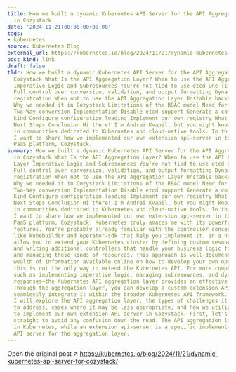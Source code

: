 ```yaml
---
title: How we built a dynamic Kubernetes API Server for the API Aggregation Layer
  in Cozystack
date: '2024-11-21T00:00:00+00:00'
tags:
- kubernetes
source: Kubernetes Blog
external_url: https://kubernetes.io/blog/2024/11/21/dynamic-kubernetes-api-server-for-cozystack/
post_kind: link
draft: false
tldr: How we built a dynamic Kubernetes API Server for the API Aggregation Layer in
  Cozystack What Is the API Aggregation Layer? When to use the API Aggregation Layer
  Imperative Logic and Subresources You're not tied to use etcd One-Time resources
  Full control over conversion, validation, and output formatting Dynamic resource
  registration When not to use the API Aggregation Layer Unstable backend Slow requests
  Why we needed it in Cozystack Limitations of the RBAC model Need for a public API
  Two-Way conversion Implementation Disable etcd support Generate a common resource
  kind Configure configuration loading Implement our own registry What did we achieve?
  Next Steps Conclusion Hi there! I'm Andrei Kvapil, but you might know me as @kvaps
  in communities dedicated to Kubernetes and cloud-native tools. In this article,
  I want to share how we implemented our own extension api-server in the open-source
  PaaS platform, Cozystack.
summary: How we built a dynamic Kubernetes API Server for the API Aggregation Layer
  in Cozystack What Is the API Aggregation Layer? When to use the API Aggregation
  Layer Imperative Logic and Subresources You're not tied to use etcd One-Time resources
  Full control over conversion, validation, and output formatting Dynamic resource
  registration When not to use the API Aggregation Layer Unstable backend Slow requests
  Why we needed it in Cozystack Limitations of the RBAC model Need for a public API
  Two-Way conversion Implementation Disable etcd support Generate a common resource
  kind Configure configuration loading Implement our own registry What did we achieve?
  Next Steps Conclusion Hi there! I'm Andrei Kvapil, but you might know me as @kvaps
  in communities dedicated to Kubernetes and cloud-native tools. In this article,
  I want to share how we implemented our own extension api-server in the open-source
  PaaS platform, Cozystack. Kubernetes truly amazes me with its powerful extensibility
  features. You're probably already familiar with the controller concept and frameworks
  like kubebuilder and operator-sdk that help you implement it. In a nutshell, they
  allow you to extend your Kubernetes cluster by defining custom resources (CRDs)
  and writing additional controllers that handle your business logic for reconciling
  and managing these kinds of resources. This approach is well-documented, with a
  wealth of information available online on how to develop your own operators. However,
  this is not the only way to extend the Kubernetes API. For more complex scenarios
  such as implementing imperative logic, managing subresources, and dynamically generating
  responses—the Kubernetes API aggregation layer provides an effective alternative.
  Through the aggregation layer, you can develop a custom extension API server and
  seamlessly integrate it within the broader Kubernetes API framework. In this article,
  I will explore the API aggregation layer, the types of challenges it is well-suited
  to address, cases where it may be less appropriate, and how we utilized this model
  to implement our own extension API server in Cozystack. First, let's get definitions
  straight to avoid any confusion down the road. The API aggregation layer is a feature
  in Kubernetes, while an extension api-server is a specific implementation of an
  API server for the aggregation layer.
---
```

Open the original post ↗ https://kubernetes.io/blog/2024/11/21/dynamic-kubernetes-api-server-for-cozystack/
